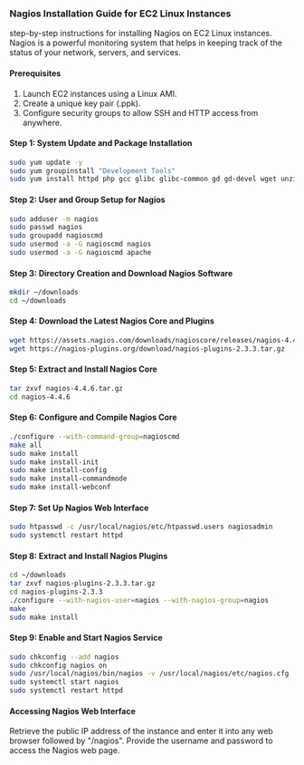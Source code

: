 ### Nagios Installation Guide for EC2 Linux Instances

 step-by-step instructions for installing Nagios on EC2 Linux instances. Nagios is a powerful monitoring system that helps in keeping track of the status of your network, servers, and services.

#### Prerequisites
1. Launch EC2 instances using a Linux AMI.
2. Create a unique key pair (.ppk).
3. Configure security groups to allow SSH and HTTP access from anywhere.

#### Step 1: System Update and Package Installation
```bash
sudo yum update -y
sudo yum groupinstall "Development Tools"
sudo yum install httpd php gcc glibc glibc-common gd gd-devel wget unzip perl make net-snmp net-snmp-utils net-snmp-libs net-snmp-devel libjpeg-devel libpng-devel
```

#### Step 2: User and Group Setup for Nagios
```bash
sudo adduser -m nagios
sudo passwd nagios
sudo groupadd nagioscmd
sudo usermod -a -G nagioscmd nagios
sudo usermod -a -G nagioscmd apache
```

#### Step 3: Directory Creation and Download Nagios Software
```bash
mkdir ~/downloads
cd ~/downloads
```

#### Step 4: Download the Latest Nagios Core and Plugins
```bash
wget https://assets.nagios.com/downloads/nagioscore/releases/nagios-4.4.6.tar.gz
wget https://nagios-plugins.org/download/nagios-plugins-2.3.3.tar.gz
```

#### Step 5: Extract and Install Nagios Core
```bash
tar zxvf nagios-4.4.6.tar.gz
cd nagios-4.4.6
```

#### Step 6: Configure and Compile Nagios Core
```bash
./configure --with-command-group=nagioscmd
make all
sudo make install
sudo make install-init
sudo make install-config
sudo make install-commandmode
sudo make install-webconf
```

#### Step 7: Set Up Nagios Web Interface
```bash
sudo htpasswd -c /usr/local/nagios/etc/htpasswd.users nagiosadmin
sudo systemctl restart httpd
```

#### Step 8: Extract and Install Nagios Plugins
```bash
cd ~/downloads
tar zxvf nagios-plugins-2.3.3.tar.gz
cd nagios-plugins-2.3.3
./configure --with-nagios-user=nagios --with-nagios-group=nagios
make
sudo make install
```

#### Step 9: Enable and Start Nagios Service
```bash
sudo chkconfig --add nagios
sudo chkconfig nagios on
sudo /usr/local/nagios/bin/nagios -v /usr/local/nagios/etc/nagios.cfg
sudo systemctl start nagios
sudo systemctl restart httpd
```
#### Accessing Nagios Web Interface
Retrieve the public IP address of the instance and enter it into any web browser followed by "/nagios". Provide the username and password to access the Nagios web page.





